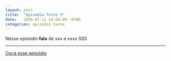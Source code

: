 ```yaml
---
layout: post
title:  "Episódio Teste S"
date:   2020-07-12 14:58:00 -0300
categories: episodio teste
---
```


Nesse *episódio* **falo** de xxx e xxxx
SSS

***

[Ouça esse episódio](https://archive.org/download/test-audio_20200712/test-audio.mp3)